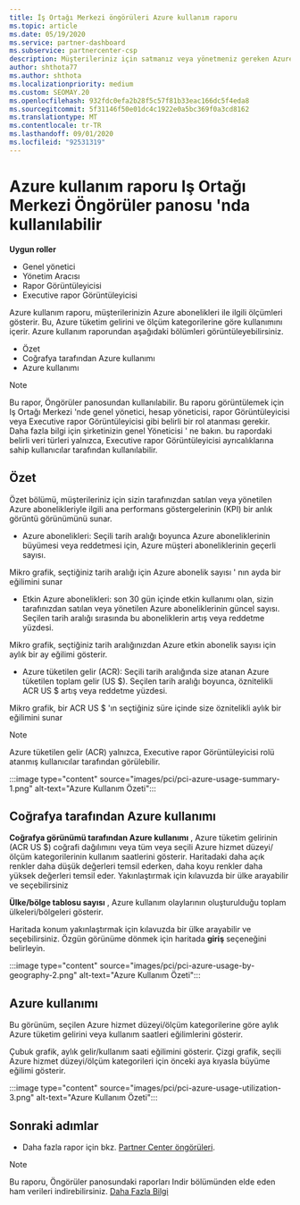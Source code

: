 ```yaml
---
title: İş Ortağı Merkezi öngörüleri Azure kullanım raporu
ms.topic: article
ms.date: 05/19/2020
ms.service: partner-dashboard
ms.subservice: partnercenter-csp
description: Müşterileriniz için satmanız veya yönetmeniz gereken Azure aboneliklerinin kullanımı hakkında daha fazla bilgi alabilirsiniz.
author: shthota77
ms.author: shthota
ms.localizationpriority: medium
ms.custom: SEOMAY.20
ms.openlocfilehash: 932fdc0efa2b28f5c57f81b33eac166dc5f4eda8
ms.sourcegitcommit: 5f31146f50e01dc4c1922e0a5bc369f0a3cd8162
ms.translationtype: MT
ms.contentlocale: tr-TR
ms.lasthandoff: 09/01/2020
ms.locfileid: "92531319"
---
```

# <a name="azure-usage-report-available-from-the-partner-center-insights-dashboard"></a>Azure kullanım raporu Iş Ortağı Merkezi Öngörüler panosu 'nda kullanılabilir

**Uygun roller**
- Genel yönetici
- Yönetim Aracısı
- Rapor Görüntüleyicisi
- Executive rapor Görüntüleyicisi

Azure kullanım raporu, müşterilerinizin Azure abonelikleri ile ilgili ölçümleri gösterir. Bu, Azure tüketim gelirini ve ölçüm kategorilerine göre kullanımını içerir. Azure kullanım raporundan aşağıdaki bölümleri görüntüleyebilirsiniz.

- Özet
- Coğrafya tarafından Azure kullanımı
- Azure kullanımı

 > [!NOTE]
 > Bu rapor, Öngörüler panosundan kullanılabilir. Bu raporu görüntülemek için Iş Ortağı Merkezi 'nde genel yönetici, hesap yöneticisi, rapor Görüntüleyicisi veya Executive rapor Görüntüleyicisi gibi belirli bir rol atanması gerekir. Daha fazla bilgi için şirketinizin genel Yöneticisi ' ne bakın. bu rapordaki belirli veri türleri yalnızca, Executive rapor Görüntüleyicisi ayrıcalıklarına sahip kullanıcılar tarafından kullanılabilir.

## <a name="summary"></a>Özet

Özet bölümü, müşterileriniz için sizin tarafınızdan satılan veya yönetilen Azure abonelikleriyle ilgili ana performans göstergelerinin (KPI) bir anlık görüntü görünümünü sunar.  

- Azure abonelikleri: Seçili tarih aralığı boyunca Azure aboneliklerinin büyümesi veya reddetmesi için, Azure müşteri aboneliklerinin geçerli sayısı.

Mikro grafik, seçtiğiniz tarih aralığı için Azure abonelik sayısı ' nın ayda bir eğilimini sunar
- Etkin Azure abonelikleri: son 30 gün içinde etkin kullanımı olan, sizin tarafınızdan satılan veya yönetilen Azure aboneliklerinin güncel sayısı.
Seçilen tarih aralığı sırasında bu aboneliklerin artış veya reddetme yüzdesi.

Mikro grafik, seçtiğiniz tarih aralığınızdan Azure etkin abonelik sayısı için aylık bir ay eğilimi gösterir.

- Azure tüketilen gelir (ACR): Seçili tarih aralığında size atanan Azure tüketilen toplam gelir (US $).
Seçilen tarih aralığı boyunca, öznitelikli ACR US $ artış veya reddetme yüzdesi. 

Mikro grafik, bir ACR US $ 'ın seçtiğiniz süre içinde size öznitelikli aylık bir eğilimini sunar


> [!NOTE]
 > Azure tüketilen gelir (ACR) yalnızca, Executive rapor Görüntüleyicisi rolü atanmış kullanıcılar tarafından görülebilir.

:::image type="content" source="images/pci/pci-azure-usage-summary-1.png" alt-text="Azure Kullanım Özeti":::

## <a name="azure-usage-by-geography"></a>Coğrafya tarafından Azure kullanımı

**Coğrafya görünümü tarafından Azure kullanımı** , Azure tüketim gelirinin (ACR US $) coğrafi dağılımını veya tüm veya seçili Azure hizmet düzeyi/ölçüm kategorilerinin kullanım saatlerini gösterir. Haritadaki daha açık renkler daha düşük değerleri temsil ederken, daha koyu renkler daha yüksek değerleri temsil eder. Yakınlaştırmak için kılavuzda bir ülke arayabilir ve seçebilirsiniz 

**Ülke/bölge tablosu sayısı** , Azure kullanım olaylarının oluşturulduğu toplam ülkeleri/bölgeleri gösterir.

Haritada konum yakınlaştırmak için kılavuzda bir ülke arayabilir ve seçebilirsiniz. Özgün görünüme dönmek için haritada **giriş** seçeneğini belirleyin.

:::image type="content" source="images/pci/pci-azure-usage-by-geography-2.png" alt-text="Azure Kullanım Özeti":::

## <a name="azure-utilization"></a>Azure kullanımı

Bu görünüm, seçilen Azure hizmet düzeyi/ölçüm kategorilerine göre aylık Azure tüketim gelirini veya kullanım saatleri eğilimlerini gösterir. 

Çubuk grafik, aylık gelir/kullanım saati eğilimini gösterir. Çizgi grafik, seçili Azure hizmet düzeyi/ölçüm kategorileri için önceki aya kıyasla büyüme eğilimi gösterir.

:::image type="content" source="images/pci/pci-azure-usage-utilization-3.png" alt-text="Azure Kullanım Özeti":::

## <a name="next-steps"></a>Sonraki adımlar

- Daha fazla rapor için bkz. [Partner Center öngörüleri](partner-center-insights.md).

>[!NOTE] 
> Bu raporu, Öngörüler panosundaki raporları Indir bölümünden elde eden ham verileri indirebilirsiniz. [Daha Fazla Bilgi](pci-download-reports.md) 
